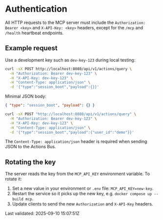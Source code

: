 # Authentication

All HTTP requests to the MCP server must include the `Authorization: Bearer <key>` and `X-API-Key: <key>` headers, except for the `/mcp` and `/health` heartbeat endpoints.

## Example request

Use a development key such as `dev-key-123` during local testing:

```bash
curl -sX POST http://localhost:8080/api/v1/actions/query \
  -H "Authorization: Bearer dev-key-123" \
  -H "X-API-Key: dev-key-123" \
  -H "Content-Type: application/json" \
  -d '{"type":"session_boot","payload":{}}'
```

Minimal JSON body:

```json
{ "type": "session_boot", "payload": {} }
```

```bash
curl -sX POST "http://localhost:8080/api/v1/actions/query" \
  -H "Authorization: Bearer dev-key-123" \
  -H "X-API-Key: dev-key-123" \
  -H "Content-Type: application/json" \
  -d '{"type":"session_boot","payload":{"user_id":"demo"}}'
```

The `Content-Type: application/json` header is required when sending JSON to the Actions Bus.

## Rotating the key

The server reads the key from the `MCP_API_KEY` environment variable. To rotate it:

1. Set a new value in your environment or `.env` file: `MCP_API_KEY=new-key`.
2. Restart the service so it picks up the new key, e.g. `docker compose up --build mcp`.
3. Update clients to send the new `Authorization` and `X-API-Key` headers.


Last validated: 2025-09-10 15:07:51Z
